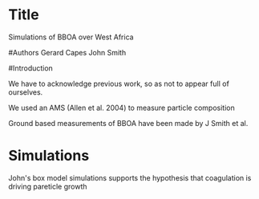 # Title
Simulations of BBOA over West Africa

#Authors
Gerard Capes
John Smith

#Introduction

We have to acknowledge previous work, so as not to appear full of ourselves. 

We used an AMS (Allen et al. 2004) to measure particle composition

Ground based measurements of BBOA have been made by J Smith et al.

# Simulations

John's box model simulations supports the hypothesis that coagulation is driving pareticle growth